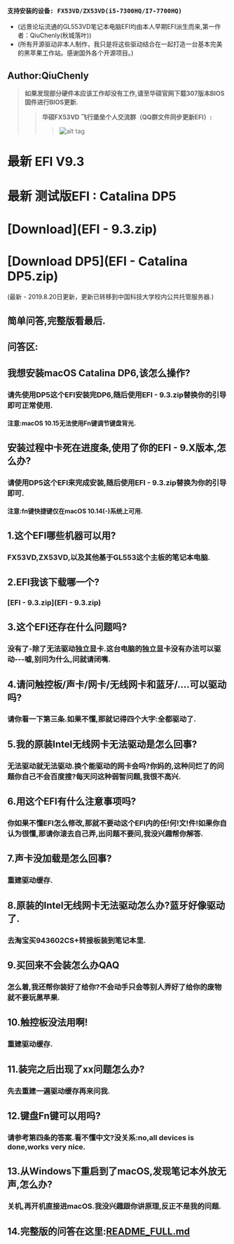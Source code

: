 ### `支持安装的设备: FX53VD/ZX53VD(i5-7300HQ/I7-7700HQ)`
- (远景论坛流通的GL553VD笔记本电脑EFI均由本人早期EFI派生而来,第一作者：QiuChenly(秋城落叶))
- (所有开源驱动非本人制作，我只是将这些驱动结合在一起打造一台基本完美的黑苹果工作站。感谢国外各个开源项目。)
##  Author:QiuChenly
>  **如果发现部分硬件本应该工作却没有工作,请至华硕官网下载307版本BIOS固件进行BIOS更新.** 
>> **华硕FX53VD 飞行堡垒个人交流群（QQ群文件同步更新EFI）:** 
>>> ![alt tag](https://raw.github.com/QiuChenly/ASUS_FX53VD_10.13.1EFI/master/macOS10.12_98%25%E5%AE%8C%E7%BE%8Eefi/QQ.jpg)
# 最新 EFI V9.3
# 最新 测试版EFI : Catalina DP5
# [Download](EFI - 9.3.zip)
# [Download DP5](EFI - Catalina DP5.zip)
(最新 - 2019.8.20日更新，更新已转移到中国科技大学校内公共托管服务器.)

## 简单问答,完整版看最后.

## 问答区:
## 我想安装macOS Catalina DP6,该怎么操作?
### 请先使用DP5这个EFI安装完DP6,随后使用EFI - 9.3.zip替换你的引导即可正常使用.
####  注意:macOS 10.15无法使用Fn键调节键盘背光.

## 安装过程中卡死在进度条,使用了你的EFI - 9.X版本,怎么办?
### 请使用DP5这个EFI来完成安装,随后使用EFI - 9.3.zip替换为你的引导即可.
#### 注意:fn键快捷键仅在macOS 10.14(-)系统上可用.

## 1.这个EFI哪些机器可以用?
### FX53VD,ZX53VD,以及其他基于GL553这个主板的笔记本电脑.
## 2.EFI我该下载哪一个?
### [EFI - 9.3.zip](EFI - 9.3.zip)
## 3.这个EFI还存在什么问题吗?
### 没有了-除了无法驱动独立显卡.这台电脑的独立显卡没有办法可以驱动---嘘,别问为什么,问就请闭嘴.
## 4.请问触控板/声卡/网卡/无线网卡和蓝牙/....可以驱动吗?
### 请你看一下第三条.如果不懂,那就记得四个大字:全都驱动了.
## 5.我的原装Intel无线网卡无法驱动是怎么回事?
### 无法驱动就无法驱动.换个能驱动的网卡会吗?你妈的,这种问烂了的问题你自己不会百度搜?每天问这种弱智问题,我很不高兴.
## 6.用这个EFI有什么注意事项吗?
### 你如果不懂EFI怎么修改,那就不要动这个EFI内的任!何!文!件!如果你自认为很懂,那请你滚去自己弄,出问题不要问,我没兴趣帮你解答.
## 7.声卡没加载是怎么回事?
### 重建驱动缓存.
## 8.原装的Intel无线网卡无法驱动怎么办?蓝牙好像驱动了.
### 去淘宝买943602CS+转接板装到笔记本里.
## 9.买回来不会装怎么办QAQ
### 怎么着,我还帮你装好了给你?不会动手只会等别人弄好了给你的废物就不要玩黑苹果.
## 10.触控板没法用啊!
### 重建驱动缓存.
## 11.装完之后出现了xx问题怎么办?
### 先去重建一遍驱动缓存再来问我.
## 12.键盘Fn键可以用吗?
### 请参考第四条的答案.看不懂中文?没关系:no,all devices is done,works very nice.
## 13.从Windows下重启到了macOS,发现笔记本外放无声,怎么办?
### 关机,再开机直接进macOS.我没兴趣跟你讲原理,反正不是我的问题.
## 14.完整版的问答在这里:[README_FULL.md](README_FULL.md)
